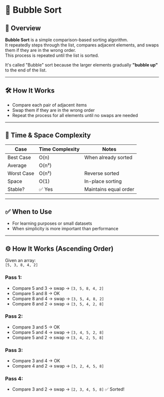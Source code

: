 # 🫧 Bubble Sort

## 📖 Overview
**Bubble Sort** is a simple comparison-based sorting algorithm.  
It repeatedly steps through the list, compares adjacent elements, and swaps them if they are in the wrong order.  
This process is repeated until the list is sorted.

It's called "Bubble" sort because the larger elements gradually **"bubble up"** to the end of the list.

---

## 🛠 How It Works
- Compare each pair of adjacent items
- Swap them if they are in the wrong order
- Repeat the process for all elements until no swaps are needed

---

## 🧪 Time & Space Complexity

| Case        | Time Complexity | Notes                |
|-------------|------------------|----------------------|
| Best Case   | O(n)             | When already sorted  |
| Average     | O(n²)            |                     |
| Worst Case  | O(n²)            | Reverse sorted       |
| Space       | O(1)             | In-place sorting     |
| Stable?     | ✅ Yes            | Maintains equal order|

---

## ✅ When to Use
- For learning purposes or small datasets
- When simplicity is more important than performance

---

## ⚙️ How It Works (Ascending Order)

Given an array:  
`[5, 3, 8, 4, 2]`

### Pass 1:
- Compare 5 and 3 → swap → `[3, 5, 8, 4, 2]`
- Compare 5 and 8 → OK
- Compare 8 and 4 → swap → `[3, 5, 4, 8, 2]`
- Compare 8 and 2 → swap → `[3, 5, 4, 2, 8]`

### Pass 2:
- Compare 3 and 5 → OK
- Compare 5 and 4 → swap → `[3, 4, 5, 2, 8]`
- Compare 5 and 2 → swap → `[3, 4, 2, 5, 8]`

### Pass 3:
- Compare 3 and 4 → OK
- Compare 4 and 2 → swap → `[3, 2, 4, 5, 8]`

### Pass 4:
- Compare 3 and 2 → swap → `[2, 3, 4, 5, 8]` ✅ Sorted!